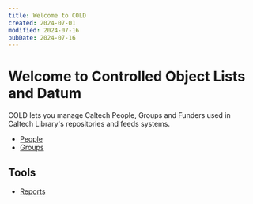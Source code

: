 ```yaml
---
title: Welcome to COLD
created: 2024-07-01
modified: 2024-07-16
pubDate: 2024-07-16
---
```


# Welcome to Controlled Object Lists and Datum

COLD lets you manage Caltech People, Groups and Funders used in Caltech Library's repositories and feeds systems.

- [People](./people/)
- [Groups](./groups/)

<!-- TO BE IMPLEMENTED 
- [Funders](./funders/)

It also lets you manage lists of subjects, issn mappings to cannonical names and doi prefixes.

- [Subjects](./subjects/)
- [ISSN Mapping](./issn/)
- [DOI Prefix](./doi_prefix/)
-->

## Tools

- [Reports](./reports)
